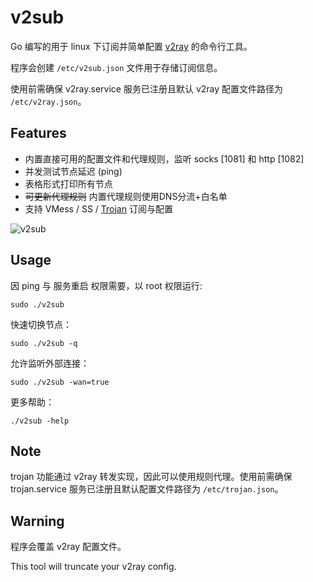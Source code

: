 # v2sub

Go 编写的用于 linux 下订阅并简单配置 [v2ray](https://github.com/v2ray/v2ray-core) 的命令行工具。

程序会创建 `/etc/v2sub.json` 文件用于存储订阅信息。

使用前需确保 v2ray.service 服务已注册且默认 v2ray 配置文件路径为 `/etc/v2ray.json`。

## Features

+ 内置直接可用的配置文件和代理规则，监听 socks \[1081\] 和 http \[1082\]
+ 并发测试节点延迟 (ping)
+ 表格形式打印所有节点
+ ~~可更新代理规则~~ 内置代理规则使用DNS分流+白名单
+ 支持 VMess / SS / [Trojan](https://github.com/trojan-gfw/trojan) 订阅与配置

![v2sub](https://github.com/arkrz/v2sub/raw/master/v2sub.png)

## Usage

因 ping 与 服务重启 权限需要，以 root 权限运行:

```shell
sudo ./v2sub
```

快速切换节点：

```shell
sudo ./v2sub -q
```

允许监听外部连接：

```shell
sudo ./v2sub -wan=true
```

更多帮助：

```shell script
./v2sub -help
```

## Note

trojan 功能通过 v2ray 转发实现，因此可以使用规则代理。使用前需确保 trojan.service 服务已注册且默认配置文件路径为 `/etc/trojan.json`。

## Warning

程序会覆盖 v2ray 配置文件。

This tool will truncate your v2ray config.